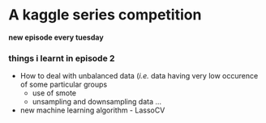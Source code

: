 # A kaggle series competition 
<b>new episode every tuesday</b>
<h3>things i learnt in episode 2</h3>
<ul><li>How to deal with unbalanced data (<i>i.e.</i> data having very low occurence of some particular groups<br />
<ul><li>use of smote</li>
<li>unsampling and downsampling data ...</li></ul></li>
<li>new machine learning algorithm - LassoCV 
</ul>
